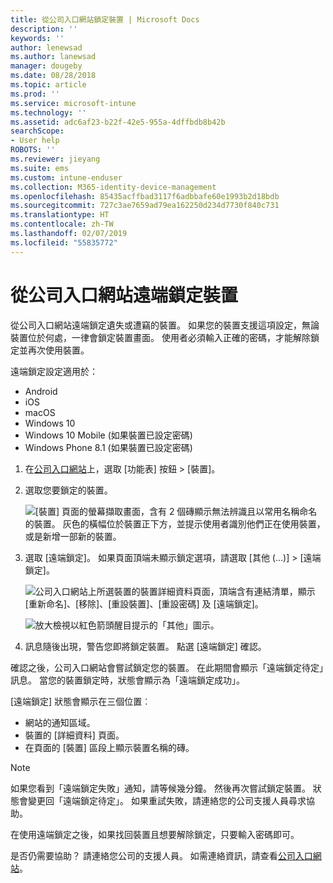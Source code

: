 ```yaml
---
title: 從公司入口網站鎖定裝置 | Microsoft Docs
description: ''
keywords: ''
author: lenewsad
ms.author: lanewsad
manager: dougeby
ms.date: 08/28/2018
ms.topic: article
ms.prod: ''
ms.service: microsoft-intune
ms.technology: ''
ms.assetid: adc6af23-b22f-42e5-955a-4dffbdb8b42b
searchScope:
- User help
ROBOTS: ''
ms.reviewer: jieyang
ms.suite: ems
ms.custom: intune-enduser
ms.collection: M365-identity-device-management
ms.openlocfilehash: 85435acffbad3117f6adbbafe60e1993b2d18bdb
ms.sourcegitcommit: 727c3ae7659ad79ea162250d234d7730f840c731
ms.translationtype: HT
ms.contentlocale: zh-TW
ms.lasthandoff: 02/07/2019
ms.locfileid: "55835772"
---
```

# <a name="remotely-lock-your-device-from-the-company-portal-website"></a>從公司入口網站遠端鎖定裝置

從公司入口網站遠端鎖定遺失或遭竊的裝置。 如果您的裝置支援這項設定，無論裝置位於何處，一律會鎖定裝置畫面。 使用者必須輸入正確的密碼，才能解除鎖定並再次使用裝置。   

遠端鎖定設定適用於：

* Android
* iOS
* macOS
* Windows 10
* Windows 10 Mobile (如果裝置已設定密碼)
* Windows Phone 8.1 (如果裝置已設定密碼)  

1. 在[公司入口網站](https://portal.manage.microsoft.com)上，選取 [功能表] 按鈕 > [裝置]。  

2. 選取您要鎖定的裝置。  

    ![[裝置] 頁面的螢幕擷取畫面，含有 2 個磚顯示無法辨識且以常用名稱命名的裝置。 灰色的橫幅位於裝置正下方，並提示使用者識別他們正在使用裝置，或是新增一部新的裝置。](./media/rename-reset-device-step2-1808.png) 

3. 選取 [遠端鎖定]。 如果頁面頂端未顯示鎖定選項，請選取 [其他 (...)] > [遠端鎖定]。  

   ![公司入口網站上所選裝置的裝置詳細資料頁面，頂端含有連結清單，顯示 [重新命名]、[移除]、[重設裝置]、[重設密碼] 及 [遠端鎖定]。 ](./media/rename-reset-device-1808.png) 

    ![放大檢視以紅色箭頭醒目提示的「其他」圖示。](./media/rename-reset-device-step3-more-1808.png)    

4. 訊息隨後出現，警告您即將鎖定裝置。 點選 [遠端鎖定] 確認。

確認之後，公司入口網站會嘗試鎖定您的裝置。 在此期間會顯示「遠端鎖定待定」訊息。 當您的裝置鎖定時，狀態會顯示為「遠端鎖定成功」。  

[遠端鎖定] 狀態會顯示在三個位置︰

   * 網站的通知區域。
   * 裝置的 [詳細資料] 頁面。
   * 在頁面的 [裝置] 區段上顯示裝置名稱的磚。  

> [!Note]
> 如果您看到「遠端鎖定失敗」通知，請等候幾分鐘。 然後再次嘗試鎖定裝置。 狀態會變更回「遠端鎖定待定」。 如果重試失敗，請連絡您的公司支援人員尋求協助。

在使用遠端鎖定之後，如果找回裝置且想要解除鎖定，只要輸入密碼即可。  

是否仍需要協助？ 請連絡您公司的支援人員。 如需連絡資訊，請查看[公司入口網站](https://go.microsoft.com/fwlink/?linkid=2010980)。

